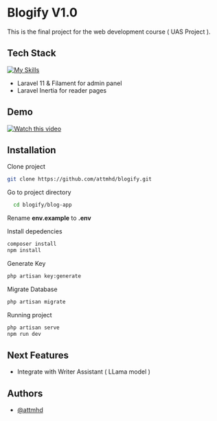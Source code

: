 
# Blogify V1.0

This is the final project for the web development course ( UAS Project ).

## Tech Stack

[![My Skills](https://skillicons.dev/icons?i=laravel,mysql,vite,tailwind)](https://skillicons.dev)

- Laravel 11 & Filament for admin panel
- Laravel Inertia for reader pages

## Demo

[![Watch this video](https://img.youtube.com/vi/MGL7Djz-oLc0.jpg)](https://www.youtube.com/watch?v=MGL7Djz-oLc)
## Installation

Clone project

```bash
git clone https://github.com/attmhd/blogify.git
```
Go to project directory

```bash
  cd blogify/blog-app
```
Rename **env.example** to **.env**

Install depedencies

```bash
composer install
npm install
```
Generate Key

```bash
php artisan key:generate
```    

Migrate Database
```bash
php artisan migrate
```

Running project

```bash
php artisan serve
npm run dev
```    


## Next Features
 - Integrate with Writer Assistant ( LLama model )
    
## Authors

- [@attmhd](https://github.com/attnmhd/)